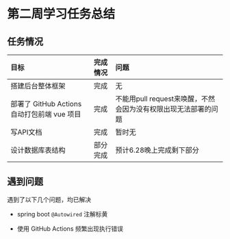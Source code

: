 # 第二周学习任务总结

## 任务情况
|目标|完成情况|问题|
|:---|:---:|:---|
|搭建后台整体框架|完成|无|
|部署了 GitHub Actions 自动打包前端 vue 项目|完成|不能用pull request来唤醒，不然会因为没有权限出现无法部署的问题|
|写API文档|完成|暂时无|
|设计数据库表结构|部分完成|预计6.28晚上完成剩下部分|

## 遇到问题
遇到了以下几个问题，均已解决

* spring boot `@Autowired` 注解标黄

* 使用 GitHub Actions 频繁出现执行错误